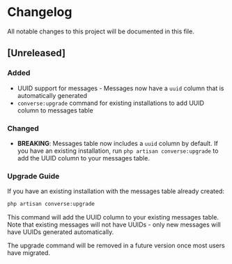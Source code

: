 # Changelog

All notable changes to this project will be documented in this file.

## [Unreleased]

### Added
- UUID support for messages - Messages now have a `uuid` column that is automatically generated
- `converse:upgrade` command for existing installations to add UUID column to messages table

### Changed
- **BREAKING**: Messages table now includes a `uuid` column by default. If you have an existing installation, run `php artisan converse:upgrade` to add the UUID column to your messages table.

### Upgrade Guide

If you have an existing installation with the messages table already created:

```bash
php artisan converse:upgrade
```

This command will add the UUID column to your existing messages table. Note that existing messages will not have UUIDs - only new messages will have UUIDs generated automatically.

The upgrade command will be removed in a future version once most users have migrated.